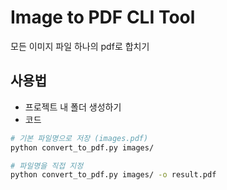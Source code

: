 # Image to PDF CLI Tool

모든 이미지 파일 하나의 pdf로 합치기

## 사용법
- 프로젝트 내 폴더 생성하기
- 코드
```bash
# 기본 파일명으로 저장 (images.pdf)
python convert_to_pdf.py images/

# 파일명을 직접 지정
python convert_to_pdf.py images/ -o result.pdf 
```